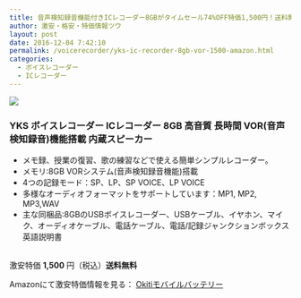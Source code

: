 ```yaml
---
title: 音声検知録音機能付きICレコーダー8GBがタイムセール74%OFF特価1,500円！送料無料！
author: 激安・格安・特価情報ツウ
layout: post
date: 2016-12-04 7:42:10
permalink: /voicerecorder/yks-ic-recorder-8gb-vor-1500-amazon.html
categories:
  - ボイスレコーダー
  - ICレコーダー
---
```


<div class="img-bg2 img_L">
<a  href="https://www.amazon.co.jp/gp/product/B01M97Y8NF/ref=as_li_qf_sp_asin_il?ie=UTF8&camp=247&creative=1211&creativeASIN=B01M97Y8NF&linkCode=as2&tag=tokkajohotsu-22"><img border="0" src="//ws-fe.amazon-adsystem.com/widgets/q?_encoding=UTF8&ASIN=B01M97Y8NF&Format=_SL250_&ID=AsinImage&MarketPlace=JP&ServiceVersion=20070822&WS=1&tag=tokkajohotsu-22" target="_blank"></a><img src="//ir-jp.amazon-adsystem.com/e/ir?t=tokkajohotsu-22&l=as2&o=9&a=B01M97Y8NF" width="1" height="1" border="0" alt="" style="border:none !important; margin:0px !important;" />
</div>

### YKS ボイスレコーダー ICレコーダー 8GB 高音質 長時間 VOR(音声検知録音)機能搭載 内蔵スピーカー
<!--more-->

* メモ録、授業の復習、歌の練習などで使える簡単シンプルレコーダー。
* メモリ:8GB VORシステム(音声検知録音機能)搭載
* 4つの記録モード：SP、LP、SP VOICE、LP VOICE
* 多様なオーディオフォーマットをサポートしています：MP1, MP2, MP3,WAV
* 主な同梱品:8GBのUSBボイスレコーダー、USBケーブル、イヤホン、マイク、オーディオケーブル、電話ケーブル、電話/記録ジャンクションボックス 英語説明書

<br clear="all" />激安特価 <span class="tokka-price"><strong>1,500</strong></span> 円（税込）**送料無料**

Amazonにて激安特価情報を見る： <span class="fs150p"><a href="https://www.amazon.co.jp/gp/product/B01M97Y8NF/ref=as_li_qf_sp_asin_il?ie=UTF8&camp=247&creative=1211&creativeASIN=B01M97Y8NF&linkCode=as2&tag=tokkajohotsu-22" target="_blank">Okitiモバイルバッテリー</a></span>
